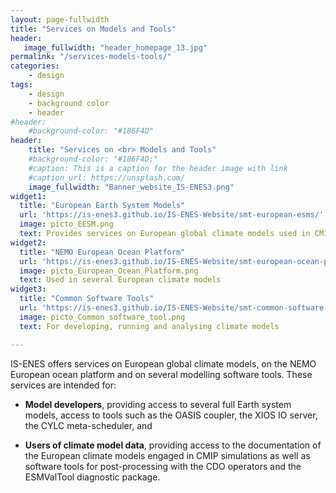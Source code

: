 ```yaml
---
layout: page-fullwidth
title: "Services on Models and Tools"
header:
   image_fullwidth: "header_homepage_13.jpg"
permalink: "/services-models-tools/"
categories:
    - design
tags:
    - design
    - background color
    - header
#header:
    #background-color: "#186F4D"
header:
    title: "Services on <br> Models and Tools"
    #background-color: "#186F4D;"
    #caption: This is a caption for the header image with link
    #caption_url: https://unsplash.com/
    image_fullwidth: "Banner_website_IS-ENES3.png"
widget1:
  title: "European Earth System Models"
  url: 'https://is-enes3.github.io/IS-ENES-Website/smt-european-esms/'
  image: picto_EESM.png
  text: Provides services on European global climate models used in CMIP
widget2:
  title: "NEMO European Ocean Platform"
  url: 'https://is-enes3.github.io/IS-ENES-Website/smt-european-ocean-platform/'
  image: picto_European_Ocean_Platform.png
  text: Used in several European climate models
widget3:
  title: "Common Software Tools"
  url: 'https://is-enes3.github.io/IS-ENES-Website/smt-common-software-tools/'
  image: picto_Common_software_tool.png
  text: For developing, running and analysing climate models

---
```


IS-ENES offers services on European global climate models, on the NEMO European ocean platform and on several modelling software tools. These services are intended for:

- **Model developers**, providing access to several full Earth system models, access to tools such as the OASIS coupler, the XIOS IO server, the CYLC meta-scheduler, and

- **Users of climate model data**, providing access to the documentation of the European climate models engaged in CMIP simulations as well as software tools for post-processing with the CDO operators and the ESMValTool diagnostic package. 

